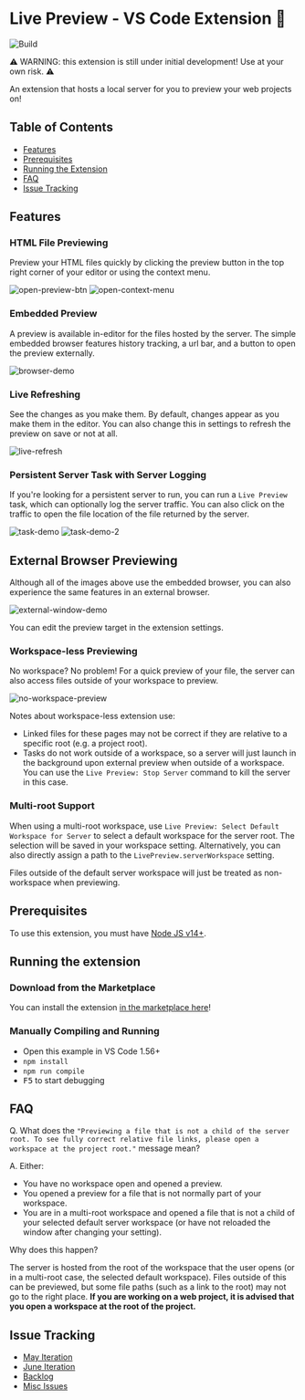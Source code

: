 # Live Preview - VS Code Extension 📡

![Build](https://github.com/andreamah/VS-Code-LiveServer-V2-Extension/actions/workflows/build.yml/badge.svg)

⚠️ WARNING: this extension is still under initial development! Use at your own risk. ⚠️

An extension that hosts a local server for you to preview your web projects on!

## Table of Contents
- [Features](#features)
- [Prerequisites](#prerequisites)
- [Running the Extension](#running-the-extension)
- [FAQ](#faq)
- [Issue Tracking](#issue-tracking)

## Features
### HTML File Previewing
Preview your HTML files quickly by clicking the preview button in the top right corner of your editor or using the context menu.

![open-preview-btn](./release_notes/images/misc/open-preview-btn.gif)
![open-context-menu](./release_notes/images/misc/open-context-menu.gif)
### Embedded Preview
A preview is available in-editor for the files hosted by the server. The simple embedded browser features history tracking, a url bar, and a button to open the preview externally. 

![browser-demo](./release_notes/images/misc/browser-demo.gif)
### Live Refreshing
See the changes as you make them. By default, changes appear as you make them in the editor. You can also change this in settings to refresh the preview on save or not at all. 

![live-refresh](./release_notes/images/misc/live-refresh.gif)
### Persistent Server Task with Server Logging
If you're looking for a persistent server to run, you can run a `Live Preview` task, which can optionally log the server traffic. You can also click on the traffic to open the file location of the file returned by the server.

![task-demo](./release_notes/images/misc/task-demo.gif)
![task-demo-2](./release_notes/images/misc/task-demo-2.gif)

## External Browser Previewing
Although all of the images above use the embedded browser, you can also experience the same features in an external browser.

![external-window-demo](./release_notes/images/misc/external-window-demo.gif)

You can edit the preview target in the extension settings.

### Workspace-less Previewing
No workspace? No problem! For a quick preview of your file, the server can also access files outside of your workspace to preview. 

![no-workspace-preview](./release_notes/images/misc/no-workspace-preview.gif)

Notes about workspace-less extension use:
- Linked files for these pages may not be correct if they are relative to a specific root (e.g. a project root). 
- Tasks do not work outside of a workspace, so a server will just launch in the background upon external preview when outside of a workspace. You can use the `Live Preview: Stop Server` command to kill the server in this case.

### Multi-root Support
When using a multi-root workspace, use `Live Preview: Select Default Workspace for Server` to select a default workspace for the server root. The selection will be saved in your workspace setting. Alternatively, you can also directly assign a path to the `LivePreview.serverWorkspace` setting.

Files outside of the default server workspace will just be treated as non-workspace when previewing.

## Prerequisites
To use this extension, you must have [Node JS v14+](https://nodejs.org/en/download/). 
## Running the extension
### Download from the Marketplace
You can install the extension [in the marketplace here](https://marketplace.visualstudio.com/items?itemName=ms-vscode.live-server)!
### Manually Compiling and Running
- Open this example in VS Code 1.56+
- `npm install`
- `npm run compile`
- <kbd>F5</kbd> to start debugging

## FAQ
Q. What does the `"Previewing a file that is not a child of the server root. To see fully correct relative file links, please open a workspace at the project root."` message mean?

A. Either:
- You have no workspace open and opened a preview.
- You opened a preview for a file that is not normally part of your workspace.
- You are in a multi-root workspace and opened a file that is not a child of your selected default server workspace (or have not reloaded the window after changing your setting).

Why does this happen? 

The server is hosted from the root of the workspace that the user opens (or in a multi-root case, the selected default workspace). Files outside of this can be previewed, but some file paths (such as a link to the root) may not go to the right place. **If you are working on a web project, it is advised that you open a workspace at the root of the project.**

## Issue Tracking
- [May Iteration](https://github.com/microsoft/vscode/issues/124607)
- [June Iteration](https://github.com/microsoft/vscode/issues/124608)
- [Backlog](https://github.com/microsoft/vscode/issues/125343)
- [Misc Issues](https://github.com/microsoft/vscode/issues?q=is%3Aopen+is%3Aissue+label%3Alive-server)
